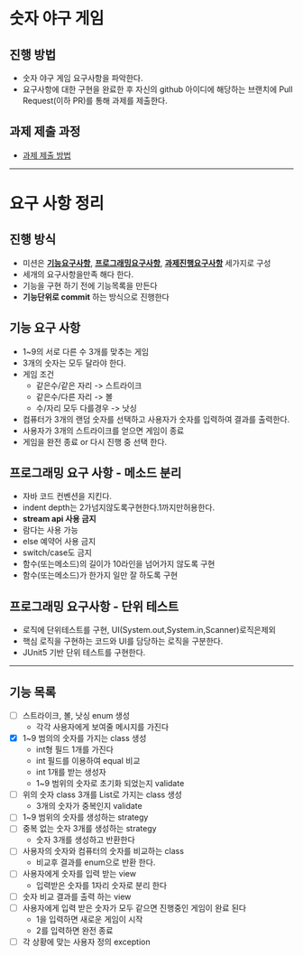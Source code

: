 # 숫자 야구 게임
## 진행 방법
* 숫자 야구 게임 요구사항을 파악한다.
* 요구사항에 대한 구현을 완료한 후 자신의 github 아이디에 해당하는 브랜치에 Pull Request(이하 PR)를 통해 과제를 제출한다.

## 과제 제출 과정
* [과제 제출 방법](https://github.com/next-step/nextstep-docs/tree/master/precourse)

---

# 요구 사항 정리

## 진행 방식
* 미션은 <U>**기능요구사항**</U>, <U>**프로그래밍요구사항**</U>, <U>**과제진행요구사항**</U> 세가지로 구성
* 세개의 요구사항을만족 해다 한다.
* 기능을 구현 하기 전에 기능목록을 만든다
* **기능단위로 commit** 하는 방식으로 진행한다

## 기능 요구 사항
* 1~9의 서로 다른 수 3개를 맞추는 게임
* 3개의 숫자는 모두 달라야 한다.
* 게임 조건 
    * 같은수/같은 자리 -> 스트라이크
    * 같은수/다른 자리 -> 볼
    * 수/자리 모두 다를경우 -> 낫싱
* 컴퓨터가 3개의 랜덤 숫자를 선택하고 사용자가 숫자를 입력하여 결과를 출력한다.
* 사용자가 3개의 스트라이크를 얻으면 게임이 종료
* 게임을 완전 종료 or 다시 진행 중 선택 한다.

## 프로그래밍 요구 사항 - 메소드 분리
* 자바 코드 컨벤션을 지킨다.
* indent depth는 2가넘지않도록구현한다.1까지만허용한다.
* **stream api 사용 금지** 
* 람다는 사용 가능
* else 예약어 사용 금지
* switch/case도 금지
* 함수(또는메소드)의 길이가 10라인을 넘어가지 않도록 구현
* 함수(또는메소드)가 한가지 일만 잘 하도록 구현


## 프로그래밍 요구사항 - 단위 테스트
* 로직에 단위테스트를 구현, UI(System.out,System.in,Scanner)로직은제외
* 핵심 로직을 구현하는 코드와 UI를 담당하는 로직을 구분한다.
* JUnit5 기반 단위 테스트를 구현한다.

---

## 기능 목록

- [ ] 스트라이크, 볼, 낫싱 enum 생성
    * 각각 사용자에게 보여줄 메시지를 가진다
- [x] 1~9 범의의 숫자를 가지는 class 생성
    * int형 필드 1개를 가진다
    * int 필드를 이용하여 equal 비교
    * int 1개를 받는 생성자
    * 1~9 범위의 숫자로 초기화 되었는지 validate
- [ ] 위의 숫자 class 3개를 List로 가지는 class 생성 
    * 3개의 숫자가 중복인지 validate
- [ ] 1~9 범위의 숫자를 생성하는 strategy
- [ ] 중복 없는 숫자 3개를 생성하는 strategy
    * 숫자 3개를 생성하고 반환한다
- [ ] 사용자의 숫자와 컴퓨터의 숫자를 비교하는 class
    * 비교후 결과를 enum으로 반환 한다.
- [ ] 사용자에게 숫자를 입력 받는 view
    * 입력받은 숫자를 1자리 숫자로 분리 한다 
- [ ] 숫자 비교 결과를 출력 하는 view
- [ ] 사용자에게 입력 받은 숫자가 모두 같으면 진행중인 게임이 완료 된다
    * 1을 입력하면 새로운 게임이 시작
    * 2를 입력하면 완전 종료
- [ ] 각 상황에 맞는 사용자 정의 exception
